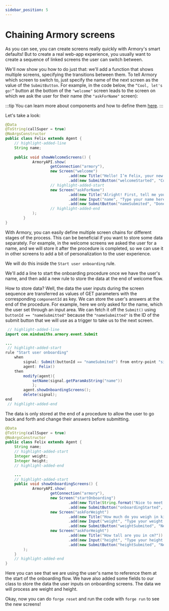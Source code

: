 ```yaml
---
sidebar_position: 5
---
```


# Chaining Armory screens

As you can see, you can create screens really quickly with Armory's smart defaults! 
But to create a real web-app experience, you usually want to create a sequence of linked screens the user can switch between.

We'll now show you how to do just that: we'll add a function that shows multiple screens, specifying the transitions between them. 
To tell Armory which screen to switch to, just specify the name of the next screen as the value of the `SubmitButton`. 
For example, in the code below, the `“Cool, let's go!”` button at the bottom of the `"welcome"` screen leads to the screen on which we ask the user for their name (the `"askForName"` screen):

:::tip
You can learn more about components and how to define them [here](/docs/integrations/web).
:::

Let's take a look:

```java title="java/agents/Felix.java"
@Data
@ToString(callSuper = true)
@NoArgsConstructor
public class Felix extends Agent {
    // highlight-added-line
    String name;
    
    public void showWelcomeScreens() {
            ArmoryAPI.show(
                    getConnection("armory"),
                    new Screen("welcome")
                            .add(new Title("Hello! I’m Felix, your new workout buddy. I’m here to help you get fit and healthy!\nReady?"))
                            .add(new SubmitButton("welcomeStarted", "Cool, let's go!", "askForName")),
                    // highlight-added-start
                    new Screen("askForName")
                            .add(new Title("Alright! First, tell me your name?"))
                            .add(new Input("name", "Type your name here", "text"))
                            .add(new SubmitButton("nameSubmited", "Done, next!"))
                    // highlight-added-end
            );
        }
}
```

With Armory, you can easily define multiple screen chains for different stages of the process. This can be beneficial if you want to store some data separately.
For example, in the welcome screens we asked the user for a name, and we will store it after the procedure is completed, so we can use it in other screens to add a bit of personalization to the user experience.

We will do this inside the `Start user onboarding` rule. 

We'll add a line to start the onboarding procedure once we have the user's name, and then add a new rule to store the data at the end of welcome flow.

How to store data? Well, the data the user inputs during the screen sequence are transferred as values of GET parameters with the corresponding `componentId` as key.
We can store the user's answers at the end of the procedure. For example, here we only asked for the name, which the user set through an input area. 
We can fetch it off the `Submit()` using `buttonId == "nameSubmitted"` because the `"nameSubmitted"` is the ID of the submit button that we will use as a trigger to take us to the next screen.

```java titile="rules/felix/Felix.drl"
 // highlight-added-line
import com.mindsmiths.armory.event.Submit

...
 // highlight-added-start
rule "Start user onboarding"
    when
        signal: Submit(buttonId == "nameSubmited") from entry-point "signals"
        agent: Felix()
    then
        modify(agent){
            setName(signal.getParamAsString("name"))
            };
        agent.showOnboardingScreens();
        delete(signal);
end
 // highlight-added-end
```

The data is only stored at the end of a procedure to allow the user to go back and forth and change their answers before submitting. 

```java title="java/agents/Felix.java"
@Data
@ToString(callSuper = true)
@NoArgsConstructor
public class Felix extends Agent {
    String name;
    // highlight-added-start
    Integer weight;
    Integer height;
    // highlight-added-end

    ...
    // highlight-added-start
    public void showOnboardingScreens() {
            ArmoryAPI.show(
                    getConnection("armory"),
                    new Screen("startOnboarding")
                            .add(new Title(String.format("Nice to meet you %s! Now let's make a workout plan just for you!\nReady? 💪", name)))
                            .add(new SubmitButton("onboardingStarted", "Let's go!", "askForWeight")),
                    new Screen("askForWeight")
                            .add(new Title("How much do you weigh in kilograms?"))
                            .add(new Input("weight", "Type your weight here", "number"))
                            .add(new SubmitButton("weightSubmited", "Next!", "askForHeight")),
                    new Screen("askForHeight")
                            .add(new Title("How tall are you in cm?"))
                            .add(new Input("height", "Type your height here", "number"))
                            .add(new SubmitButton("heightSubmited", "Next!"))
        );
    }
    // highlight-added-end
}
```

Here you can see that we are using the user's name to reference them at the start of the onboarding flow. 
We have also added some fields to our class to store the data the user inputs on onboarding screens. The data we will process are weight and height.

Okay, now you can do `forge reset` and run the code with `forge run` to see the new screens!